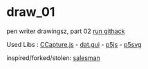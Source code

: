 # draw_01
pen writer drawingsz, part 02
[run githack](http://raw.githack.com/rolandblok/draw_02/master/index.html)



Used Libs :
[CCapture.js](https://github.com/spite/ccapture.js/) - 
[dat.gui](https://github.com/dataarts/dat.gui) - 
[p5js](https://github.com/processing/p5.js/) - 
[p5svg](https://github.com/zenozeng/p5.js-svg)

inspired/forked/stolen: 
[salesman](https://github.com/lovasoa/salesman.js)
